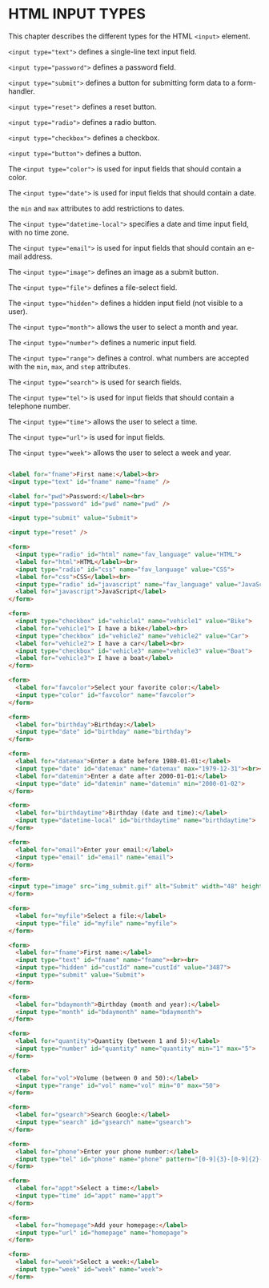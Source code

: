 # HTML INPUT TYPES

This chapter describes the different types for the HTML `<input>` element.

`<input type="text">` defines a single-line text input field.

`<input type="password">` defines a password field.

`<input type="submit">` defines a button for submitting form data to a form-handler.

`<input type="reset">` defines a reset button.

`<input type="radio">` defines a radio button.

`<input type="checkbox">` defines a checkbox.

`<input type="button">` defines a button.

The `<input type="color">` is used for input fields that should contain a color.

The `<input type="date">` is used for input fields that should contain a date.

the `min` and `max` attributes to add restrictions to dates.

The `<input type="datetime-local">` specifies a date and time input field, with no time zone.

The `<input type="email">` is used for input fields that should contain an e-mail address.

The `<input type="image">` defines an image as a submit button.

The `<input type="file">` defines a file-select field.

The `<input type="hidden">` defines a hidden input field (not visible to a user).

The `<input type="month">` allows the user to select a month and year.

The `<input type="number">` defines a numeric input field.

The `<input type="range">` defines a control. what numbers are accepted with the `min`, `max`, and `step` attributes.

The `<input type="search">` is used for search fields.

The `<input type="tel">` is used for input fields that should contain a telephone number.

The `<input type="time">` allows the user to select a time.

The `<input type="url">` is used for input fields.

The `<input type="week">` allows the user to select a week and year.

```html

<label for="fname">First name:</label><br>
<input type="text" id="fname" name="fname" />

<label for="pwd">Password:</label><br>
<input type="password" id="pwd" name="pwd" />

<input type="submit" value="Submit">

<input type="reset" />

<form>
  <input type="radio" id="html" name="fav_language" value="HTML">
  <label for="html">HTML</label><br>
  <input type="radio" id="css" name="fav_language" value="CSS">
  <label for="css">CSS</label><br>
  <input type="radio" id="javascript" name="fav_language" value="JavaScript">
  <label for="javascript">JavaScript</label>
</form>

<form>
  <input type="checkbox" id="vehicle1" name="vehicle1" value="Bike">
  <label for="vehicle1"> I have a bike</label><br>
  <input type="checkbox" id="vehicle2" name="vehicle2" value="Car">
  <label for="vehicle2"> I have a car</label><br>
  <input type="checkbox" id="vehicle3" name="vehicle3" value="Boat">
  <label for="vehicle3"> I have a boat</label>
</form>

<form>
  <label for="favcolor">Select your favorite color:</label>
  <input type="color" id="favcolor" name="favcolor">
</form>

<form>
  <label for="birthday">Birthday:</label>
  <input type="date" id="birthday" name="birthday">
</form>

<form>
  <label for="datemax">Enter a date before 1980-01-01:</label>
  <input type="date" id="datemax" name="datemax" max="1979-12-31"><br><br>
  <label for="datemin">Enter a date after 2000-01-01:</label>
  <input type="date" id="datemin" name="datemin" min="2000-01-02">
</form>

<form>
  <label for="birthdaytime">Birthday (date and time):</label>
  <input type="datetime-local" id="birthdaytime" name="birthdaytime">
</form>

<form>
  <label for="email">Enter your email:</label>
  <input type="email" id="email" name="email">
</form>

<form>
<input type="image" src="img_submit.gif" alt="Submit" width="48" height="48">
</form>

<form>
  <label for="myfile">Select a file:</label>
  <input type="file" id="myfile" name="myfile">
</form>

<form>
  <label for="fname">First name:</label>
  <input type="text" id="fname" name="fname"><br><br>
  <input type="hidden" id="custId" name="custId" value="3487">
  <input type="submit" value="Submit">
</form>

<form>
  <label for="bdaymonth">Birthday (month and year):</label>
  <input type="month" id="bdaymonth" name="bdaymonth">
</form>

<form>
  <label for="quantity">Quantity (between 1 and 5):</label>
  <input type="number" id="quantity" name="quantity" min="1" max="5">
</form>

<form>
  <label for="vol">Volume (between 0 and 50):</label>
  <input type="range" id="vol" name="vol" min="0" max="50">
</form>

<form>
  <label for="gsearch">Search Google:</label>
  <input type="search" id="gsearch" name="gsearch">
</form>

<form>
  <label for="phone">Enter your phone number:</label>
  <input type="tel" id="phone" name="phone" pattern="[0-9]{3}-[0-9]{2}-[0-9]{3}">
</form>

<form>
  <label for="appt">Select a time:</label>
  <input type="time" id="appt" name="appt">
</form>

<form>
  <label for="homepage">Add your homepage:</label>
  <input type="url" id="homepage" name="homepage">
</form>

<form>
  <label for="week">Select a week:</label>
  <input type="week" id="week" name="week">
</form>

```
